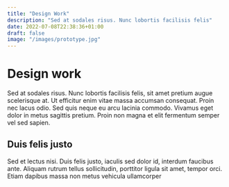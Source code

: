 ```yaml
---
title: "Design Work"
description: "Sed at sodales risus. Nunc lobortis facilisis felis"
date: 2022-07-08T22:38:36+01:00
draft: false
image: "/images/prototype.jpg"
---
```

# Design work

Sed at sodales risus. Nunc lobortis facilisis felis, sit amet pretium augue scelerisque at. Ut efficitur enim vitae massa accumsan consequat. Proin nec lacus odio. Sed quis neque eu arcu lacinia commodo. Vivamus eget dolor in metus sagittis pretium. Proin non magna et elit fermentum semper vel sed sapien.

## Duis felis justo

Sed et lectus nisi. Duis felis justo, iaculis sed dolor id, interdum faucibus ante. Aliquam rutrum tellus sollicitudin, porttitor ligula sit amet, tempor orci. Etiam dapibus massa non metus vehicula ullamcorper
